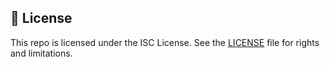 ## 📄 License

This repo is licensed under the ISC License. See the [LICENSE](LICENSE) file for rights and limitations.
